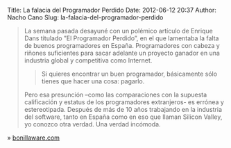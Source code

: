Title: La falacia del Programador Perdido
Date: 2012-06-12 20:37
Author: Nacho Cano
Slug: la-falacia-del-programador-perdido

> La semana pasada desayuné con un polémico artículo de Enrique Dans
> titulado ”El Programador Perdido”, en el que lamentaba la falta de
> buenos programadores en España. Programadores con cabeza y riñones
> suficientes para sacar adelante un proyecto ganador en una industria
> global y competitiva como Internet.
>
> > Si quieres encontrar un buen programador, básicamente sólo tienes
> > que hacer una cosa: pagarlo.
>
> Pero esa presunción –como las comparaciones con la supuesta
> calificación y estatus de los programadores extranjeros- es errónea y
> estereotipada. Después de más de 10 años trabajando en la industria
> del software, tanto en España como en eso que llaman Silicon Valley,
> yo conozco otra verdad. Una verdad incómoda.

» [bonillaware.com][]

  [bonillaware.com]: http://www.bonillaware.com/la-falacia-del-programador-perdido
    "La falacia del Programador Perdido"
